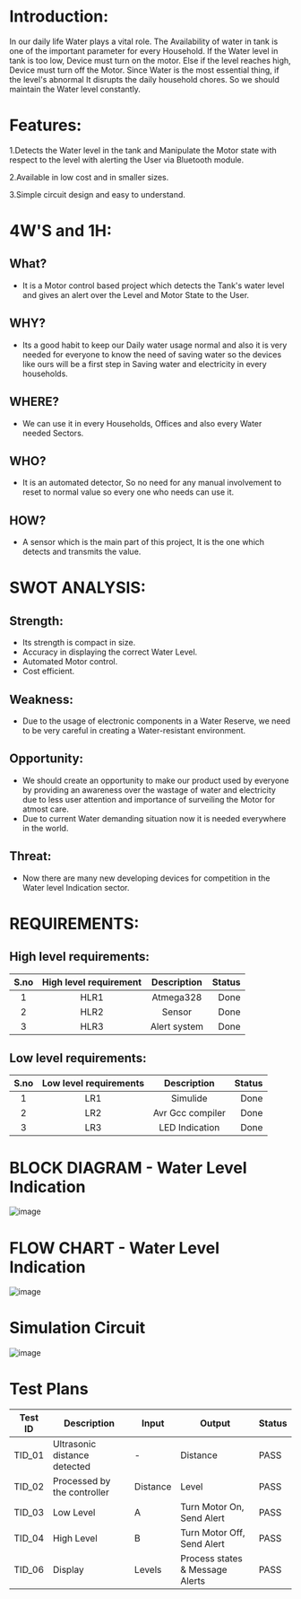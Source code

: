 # Introduction:
In our daily life Water plays a vital role. The Availability of water in tank is one of the important parameter for every Household. If the Water level in tank is too low, Device must turn on the motor. Else if the level reaches high, Device must turn off the Motor. Since Water is the most essential thing, if the level's abnormal It disrupts the daily household chores. So we should maintain the Water level constantly.

# Features:
1.Detects the Water level in the tank and Manipulate the Motor state with respect to the level with alerting the User via Bluetooth module.

2.Available in low cost and in smaller sizes.

3.Simple circuit design and easy to understand.

# 4W'S and 1H:
## What?
* It is a Motor control based project which detects the Tank's water level and gives an alert over the Level and Motor State to the User.
## WHY?
* Its a good habit to keep our Daily water usage normal and also it is very needed for everyone to know the need of saving water so the devices like ours will be a first step in Saving water and electricity in every households. 
## WHERE?
* We can use it in every Households, Offices and also every Water needed Sectors.
## WHO?
*  It is an automated detector, So no need for any manual involvement to reset to normal value so every one who needs can use it.
## HOW?
* A sensor which is the main part of this project, It is the one which detects and transmits the value.

# SWOT ANALYSIS:
## Strength:
- Its strength is compact in size.
- Accuracy in displaying the correct Water Level.
- Automated Motor control.
- Cost efficient.
## Weakness:
- Due to the usage of electronic components in a Water Reserve, we need to be very careful in creating a Water-resistant environment.
## Opportunity:
- We should create an opportunity to make our product used by everyone by providing an awareness over the wastage of water and electricity due to less user attention and importance of surveiling the Motor for atmost care.
- Due to current Water demanding situation now it is needed everywhere in the world.
## Threat:
- Now there are many new developing devices for competition in the Water level Indication sector.


# REQUIREMENTS:
## High level requirements:
| S.no | High level requirement | Description | Status |
| :---:| :---: | :---: | ---: |
| 1 | HLR1 |  Atmega328 | Done |
| 2 | HLR2 | Sensor | Done |
| 3 | HLR3 | Alert system | Done |

## Low level requirements:
| S.no | Low level requirements | Description | Status |
| :---: | :---: | :---: | ---: |
| 1 | LR1 | Simulide | Done |
| 2 | LR2 | Avr Gcc compiler | Done |
| 3 | LR3 | LED Indication | Done |

# BLOCK DIAGRAM - Water Level Indication
![image](https://user-images.githubusercontent.com/101641134/164181128-1bf5cc25-5e2c-4737-aecc-d0003a6727f8.png)

# FLOW CHART - Water Level Indication
![image](https://user-images.githubusercontent.com/101641134/164177036-d3daba76-939e-4fba-b47a-41acf9dbf3d6.png)

# Simulation Circuit
![image](https://user-images.githubusercontent.com/101641134/163779150-7d473f7b-c36c-4fea-bb80-73889ebd1bfb.png)

# Test Plans

| **Test ID** | **Description** | **Input** | **Output** | **Status** |
| --- | --- | --- | --- | --- |
| TID\_01 | Ultrasonic distance detected | - | Distance | PASS ||
| TID\_02 | Processed by the controller | Distance | Level | PASS |
| TID\_03 | Low Level | A | Turn Motor On, Send Alert | PASS |
| TID\_04 | High Level | B | Turn Motor Off, Send Alert | PASS |
| TID\_06 | Display | Levels | Process states & Message Alerts | PASS |
